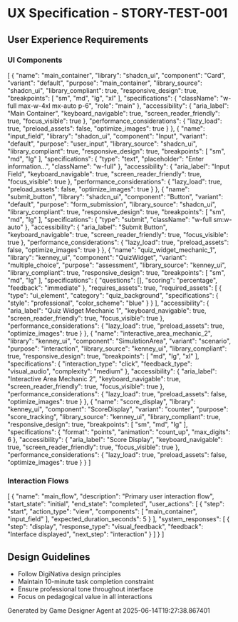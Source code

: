 # UX Specification - STORY-TEST-001

## User Experience Requirements

### UI Components
[
  {
    "name": "main_container",
    "library": "shadcn_ui",
    "component": "Card",
    "variant": "default",
    "purpose": "main_container",
    "library_source": "shadcn_ui",
    "library_compliant": true,
    "responsive_design": true,
    "breakpoints": [
      "sm",
      "md",
      "lg",
      "xl"
    ],
    "specifications": {
      "className": "w-full max-w-4xl mx-auto p-6",
      "role": "main"
    },
    "accessibility": {
      "aria_label": "Main Container",
      "keyboard_navigable": true,
      "screen_reader_friendly": true,
      "focus_visible": true
    },
    "performance_considerations": {
      "lazy_load": true,
      "preload_assets": false,
      "optimize_images": true
    }
  },
  {
    "name": "input_field",
    "library": "shadcn_ui",
    "component": "Input",
    "variant": "default",
    "purpose": "user_input",
    "library_source": "shadcn_ui",
    "library_compliant": true,
    "responsive_design": true,
    "breakpoints": [
      "sm",
      "md",
      "lg"
    ],
    "specifications": {
      "type": "text",
      "placeholder": "Enter information...",
      "className": "w-full"
    },
    "accessibility": {
      "aria_label": "Input Field",
      "keyboard_navigable": true,
      "screen_reader_friendly": true,
      "focus_visible": true
    },
    "performance_considerations": {
      "lazy_load": true,
      "preload_assets": false,
      "optimize_images": true
    }
  },
  {
    "name": "submit_button",
    "library": "shadcn_ui",
    "component": "Button",
    "variant": "default",
    "purpose": "form_submission",
    "library_source": "shadcn_ui",
    "library_compliant": true,
    "responsive_design": true,
    "breakpoints": [
      "sm",
      "md",
      "lg"
    ],
    "specifications": {
      "type": "submit",
      "className": "w-full sm:w-auto"
    },
    "accessibility": {
      "aria_label": "Submit Button",
      "keyboard_navigable": true,
      "screen_reader_friendly": true,
      "focus_visible": true
    },
    "performance_considerations": {
      "lazy_load": true,
      "preload_assets": false,
      "optimize_images": true
    }
  },
  {
    "name": "quiz_widget_mechanic_1",
    "library": "kenney_ui",
    "component": "QuizWidget",
    "variant": "multiple_choice",
    "purpose": "assessment",
    "library_source": "kenney_ui",
    "library_compliant": true,
    "responsive_design": true,
    "breakpoints": [
      "sm",
      "md",
      "lg"
    ],
    "specifications": {
      "questions": [],
      "scoring": "percentage",
      "feedback": "immediate"
    },
    "requires_assets": true,
    "required_assets": [
      {
        "type": "ui_element",
        "category": "quiz_background",
        "specifications": {
          "style": "professional",
          "color_scheme": "blue"
        }
      }
    ],
    "accessibility": {
      "aria_label": "Quiz Widget Mechanic 1",
      "keyboard_navigable": true,
      "screen_reader_friendly": true,
      "focus_visible": true
    },
    "performance_considerations": {
      "lazy_load": true,
      "preload_assets": true,
      "optimize_images": true
    }
  },
  {
    "name": "interactive_area_mechanic_2",
    "library": "kenney_ui",
    "component": "SimulationArea",
    "variant": "scenario",
    "purpose": "interaction",
    "library_source": "kenney_ui",
    "library_compliant": true,
    "responsive_design": true,
    "breakpoints": [
      "md",
      "lg",
      "xl"
    ],
    "specifications": {
      "interaction_type": "click",
      "feedback_type": "visual_audio",
      "complexity": "medium"
    },
    "accessibility": {
      "aria_label": "Interactive Area Mechanic 2",
      "keyboard_navigable": true,
      "screen_reader_friendly": true,
      "focus_visible": true
    },
    "performance_considerations": {
      "lazy_load": true,
      "preload_assets": false,
      "optimize_images": true
    }
  },
  {
    "name": "score_display",
    "library": "kenney_ui",
    "component": "ScoreDisplay",
    "variant": "counter",
    "purpose": "score_tracking",
    "library_source": "kenney_ui",
    "library_compliant": true,
    "responsive_design": true,
    "breakpoints": [
      "sm",
      "md",
      "lg"
    ],
    "specifications": {
      "format": "points",
      "animation": "count_up",
      "max_digits": 6
    },
    "accessibility": {
      "aria_label": "Score Display",
      "keyboard_navigable": true,
      "screen_reader_friendly": true,
      "focus_visible": true
    },
    "performance_considerations": {
      "lazy_load": true,
      "preload_assets": false,
      "optimize_images": true
    }
  }
]

### Interaction Flows
[
  {
    "name": "main_flow",
    "description": "Primary user interaction flow",
    "start_state": "initial",
    "end_state": "completed",
    "user_actions": [
      {
        "step": "start",
        "action_type": "view",
        "components": [
          "main_container",
          "input_field"
        ],
        "expected_duration_seconds": 5
      }
    ],
    "system_responses": [
      {
        "step": "display",
        "response_type": "visual_feedback",
        "feedback": "Interface displayed",
        "next_step": "interaction"
      }
    ]
  }
]

## Design Guidelines
- Follow DigiNativa design principles
- Maintain 10-minute task completion constraint
- Ensure professional tone throughout interface
- Focus on pedagogical value in all interactions

Generated by Game Designer Agent at 2025-06-14T19:27:38.867401
